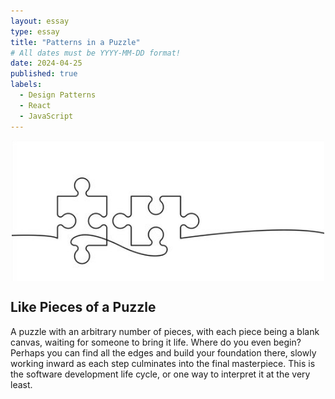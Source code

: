 ```yaml
---
layout: essay
type: essay
title: "Patterns in a Puzzle"
# All dates must be YYYY-MM-DD format!
date: 2024-04-25
published: true
labels:
  - Design Patterns
  - React
  - JavaScript
---
```


<img width="500px" class="rounded" style="display: block; margin: 0 auto" src="../img/essay-img/puzzle.jpeg">

## Like Pieces of a Puzzle
A puzzle with an arbitrary number of pieces, with each piece being a blank canvas, waiting for someone to bring it life. Where do you even begin? Perhaps you can find all the edges and build your foundation there, slowly working inward as each step culminates into the final masterpiece. This is the software development life cycle, or one way to interpret it at the very least. 
